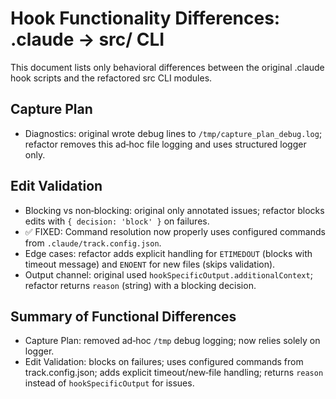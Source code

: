 # Hook Functionality Differences: .claude → src/ CLI

This document lists only behavioral differences between the original .claude hook scripts and the refactored src CLI modules.

## Capture Plan
- Diagnostics: original wrote debug lines to `/tmp/capture_plan_debug.log`; refactor removes this ad‑hoc file logging and uses structured logger only.

## Edit Validation
- Blocking vs non‑blocking: original only annotated issues; refactor blocks edits with `{ decision: 'block' }` on failures.
- ✅ FIXED: Command resolution now properly uses configured commands from `.claude/track.config.json`.
- Edge cases: refactor adds explicit handling for `ETIMEDOUT` (blocks with timeout message) and `ENOENT` for new files (skips validation).
- Output channel: original used `hookSpecificOutput.additionalContext`; refactor returns `reason` (string) with a blocking decision.

## Summary of Functional Differences
- Capture Plan: removed ad‑hoc `/tmp` debug logging; now relies solely on logger.
- Edit Validation: blocks on failures; uses configured commands from track.config.json; adds explicit timeout/new‑file handling; returns `reason` instead of `hookSpecificOutput` for issues.
